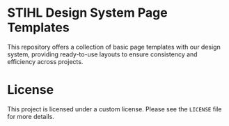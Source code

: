 # STIHL Design System Page Templates

This repository offers a collection of basic page templates with our design system, providing ready-to-use layouts to ensure consistency and efficiency across projects.

# License

This project is licensed under a custom license. Please see the `LICENSE` file for more details.

